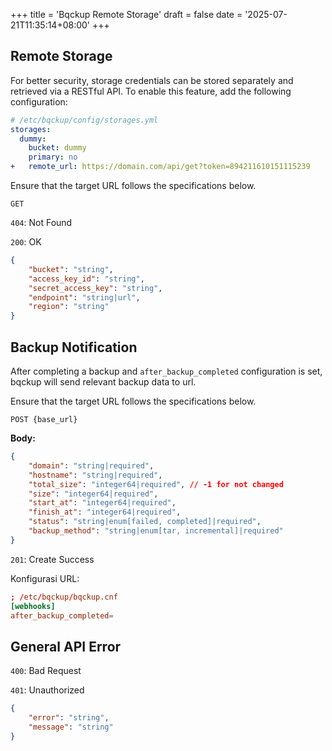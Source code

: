 +++
title = 'Bqckup Remote Storage'
draft = false
date = '2025-07-21T11:35:14+08:00'
+++

## Remote Storage

For better security, storage credentials can be stored separately and retrieved via a RESTful API. To enable this feature, add the following configuration:

```yaml
# /etc/bqckup/config/storages.yml
storages:
  dummy:
    bucket: dummy
    primary: no
+   remote_url: https://domain.com/api/get?token=894211610151115239
```

Ensure that the target URL follows the specifications below.

```text
GET
```

`404`: Not Found

`200`: OK

```json
{
    "bucket": "string",
    "access_key_id": "string",
    "secret_access_key": "string",
    "endpoint": "string|url",
    "region": "string"
}
```

## Backup Notification

After completing a backup and `after_backup_completed` configuration is set, bqckup will send relevant backup data to url.

Ensure that the target URL follows the specifications below.

```text
POST {base_url}
```

**Body:**

```json
{
    "domain": "string|required",
    "hostname": "string|required",
    "total_size": "integer64|required", // -1 for not changed
    "size": "integer64|required",
    "start_at": "integer64|required",
    "finish_at": "integer64|required",
    "status": "string|enum[failed, completed]|required",
    "backup_method": "string|enum[tar, incremental]|required"
}
```

`201`: Create Success

Konfigurasi URL:

```toml
; /etc/bqckup/bqckup.cnf
[webhooks]
after_backup_completed=
```

## General API Error

`400`: Bad Request

`401`: Unauthorized

```json
{
    "error": "string",
    "message": "string"
}
```
